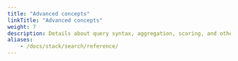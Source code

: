 ```yaml
---
title: "Advanced concepts"
linkTitle: "Advanced concepts"
weight: 7
description: Details about query syntax, aggregation, scoring, and other search query options
aliases: 
    - /docs/stack/search/reference/
---
```

